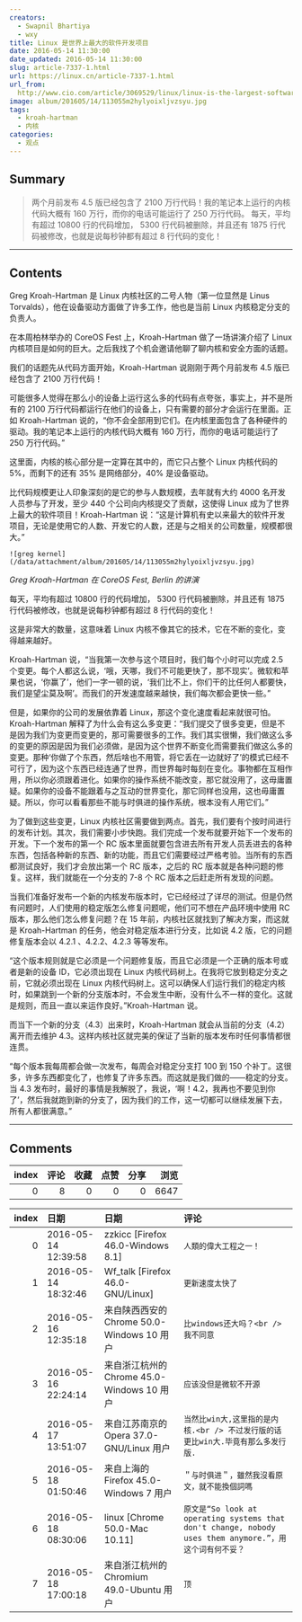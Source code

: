 ```yaml
---
creators:
  - Swapnil Bhartiya
  - wxy
title: Linux 是世界上最大的软件开发项目
date: 2016-05-14 11:30:00
date_updated: 2016-05-14 11:30:00
slug: article-7337-1.html
url: https://linux.cn/article-7337-1.html
url_from: 
  http://www.cio.com/article/3069529/linux/linux-is-the-largest-software-development-project-on-the-planet-greg-kroah-hartman.html
image: album/201605/14/113055m2hylyoixljvzsyu.jpg
tags:
  - kroah-hartman
  - 内核
categories:
  - 观点
---
```


## Summary

> 两个月前发布 4.5 版已经包含了 2100 万行代码！我的笔记本上运行的内核代码大概有 160 万行，而你的电话可能运行了 250 万行代码。
> 每天，平均有超过 10800 行的代码增加， 5300 行代码被删除，并且还有 1875 行代码被修改，也就是说每秒钟都有超过 8 行代码的变化！

***

<!-- more -->

## Contents

Greg Kroah-Hartman 是 Linux 内核社区的二号人物（第一位显然是 Linus Torvalds），他在设备驱动方面做了许多工作，他也是当前 Linux 内核稳定分支的负责人。

在本周柏林举办的 CoreOS Fest 上，Kroah-Hartman 做了一场讲演介绍了 Linux 内核项目是如何的巨大。之后我找了个机会邀请他聊了聊内核和安全方面的话题。

我们的话题先从代码方面开始，Kroah-Hartman 说刚刚于两个月前发布 4.5 版已经包含了 2100 万行代码！

可能很多人觉得在那么小的设备上运行这么多的代码有点夸张，事实上，并不是所有的 2100 万行代码都运行在他们的设备上，只有需要的部分才会运行在里面。正如 Kroah-Hartman 说的，“你不会全部用到它们。在内核里面包含了各种硬件的驱动。我的笔记本上运行的内核代码大概有 160 万行，而你的电话可能运行了 250 万行代码。”

这里面，内核的核心部分是一定算在其中的，而它只占整个 Linux 内核代码的 5%，而剩下的还有 35% 是网络部分，40% 是设备驱动。

比代码规模更让人印象深刻的是它的参与人数规模，去年就有大约 4000 名开发人员参与了开发，至少 440 个公司向内核提交了贡献，这使得 Linux 成为了世界上最大的软件项目！Kroah-Hartman 说：“这是计算机有史以来最大的软件开发项目，无论是使用它的人数、开发它的人数，还是与之相关的公司数量，规模都很大。”

`![greg kernel](/data/attachment/album/201605/14/113055m2hylyoixljvzsyu.jpg)`

*Greg Kroah-Hartman 在 CoreOS Fest, Berlin 的讲演*

每天，平均有超过 10800 行的代码增加， 5300 行代码被删除，并且还有 1875 行代码被修改，也就是说每秒钟都有超过 8 行代码的变化！

这是非常大的数量，这意味着 Linux 内核不像其它的技术，它在不断的变化，变得越来越好。

Kroah-Hartman 说，“当我第一次参与这个项目时，我们每个小时可以完成 2.5 个变更。每个人都这么说，‘哦，天哪，我们不可能更快了，那不现实’。微软和苹果也说，‘你赢了’，他们一字一顿的说，‘我们比不上，你们干的比任何人都要快，我们是望尘莫及啊’。而我们的开发速度越来越快，我们每次都会更快一些。”

但是，如果你的公司的发展依靠着 Linux，那这个变化速度看起来就很可怕。Kroah-Hartman 解释了为什么会有这么多变更：“我们提交了很多变更，但是不是因为我们为变更而变更的，那可需要很多的工作。我们其实很懒，我们做这么多的变更的原因是因为我们必须做，是因为这个世界不断变化而需要我们做这么多的变更。那种‘你做了个东西，然后啥也不用管，将它丢在一边就好了’的模式已经不可行了，因为这个东西已经连通了世界，而世界每时每刻在变化。事物都在互相作用，所以你必须跟着进化。如果你的操作系统不能改变，那它就没用了，这毋庸置疑。如果你的设备不能跟着与之互动的世界变化，那它同样也没用，这也毋庸置疑。所以，你可以看看那些不能与时俱进的操作系统，根本没有人用它们。”

为了做到这些变更，Linux 内核社区需要做到两点。首先，我们要有个按时间进行的发布计划。其次，我们需要小步快跑。我们完成一个发布就要开始下一个发布的开发。下一个发布的第一个 RC 版本里面就要包含进去所有开发人员丢进去的各种东西，包括各种新的东西、新的功能，而且它们需要经过严格考验。当所有的东西都测试良好，我们才会放出第一个 RC 版本，之后的 RC 版本就是各种问题的修复。这样，我们就能在一个分支的 7-8 个 RC 版本之后赶走所有发现的问题。

当我们准备好发布一个新的内核发布版本时，它已经经过了详尽的测试。但是仍然有问题时，人们使用的稳定版怎么修复问题呢，他们可不想在产品环境中使用 RC 版本，那么他们怎么修复问题？在 15 年前，内核社区就找到了解决方案，而这就是 Kroah-Hartman 的任务，他会对稳定版本进行分支，比如说 4.2 版，它的问题修复版本会以 4.2.1 、4.2.2、4.2.3 等等发布。

“这个版本规则就是它必须是一个问题修复版，而且它必须是一个正确的版本号或者是新的设备 ID，它必须出现在 Linux 内核代码树上。在我将它放到稳定分支之前，它就必须出现在 Linux 内核代码树上。这可以确保人们运行我们的稳定内核时，如果跳到一个新的分支版本时，不会发生中断，没有什么不一样的变化。这就是规则，而且一直以来运作良好。”Kroah-Hartman 说。

而当下一个新的分支（4.3）出来时，Kroah-Hartman 就会从当前的分支（4.2）离开而去维护 4.3。这样内核社区就完美的保证了当新的版本发布时任何事情都很连贯。

“每个版本我每周都会做一次发布，每周会对稳定分支打 100 到 150 个补丁。这很多，许多东西都变化了，也修复了许多东西。而这就是我们做的——稳定的分支。当 4.3 发布时，最好的事情是我解脱了，我说，‘啊！4.2，我再也不要见到你了’，然后我就跑到新的分支了，因为我们的工作，这一切都可以继续发展下去，所有人都很满意。”

***

## Comments


|   index |   评论 |   收藏 |   点赞 |   分享 |   浏览 |
|--------:|-------:|-------:|-------:|-------:|-------:|
|       0 |      8 |      0 |      0 |      0 |   6647 |

|   index | 日期                | 日期                                       | 评论                                                                                                    |
|--------:|:--------------------|:-------------------------------------------|:--------------------------------------------------------------------------------------------------------|
|       0 | 2016-05-14 12:39:58 | zzkicc [Firefox 46.0-Windows 8.1]          | `人類的偉大工程之一！`                                                                                  |
|       1 | 2016-05-14 18:32:46 | Wf_talk [Firefox 46.0-GNU/Linux]           | `更新速度太快了`                                                                                        |
|       2 | 2016-05-16 12:35:18 | 来自陕西西安的 Chrome 50.0-Windows 10 用户 | `比windows还大吗？<br /> 我不同意`                                                                      |
|       3 | 2016-05-16 22:24:14 | 来自浙江杭州的 Chrome 45.0-Windows 10 用户 | `应该没但是微软不开源`                                                                                  |
|       4 | 2016-05-17 13:51:07 | 来自江苏南京的 Opera 37.0-GNU/Linux 用户   | `当然比win大,这里指的是内核.<br /> 不过发行版的话更比win大.毕竟有那么多发行版.`                         |
|       5 | 2016-05-18 01:50:46 | 来自上海的 Firefox 45.0-Windows 7 用户     | `＂与时俱进＂，雖然我沒看原文，就不能換個詞嗎`                                                          |
|       6 | 2016-05-18 08:30:06 | linux [Chrome 50.0-Mac 10.11]              | `原文是“So look at operating systems that don't change, nobody uses them anymore.”，用这个词有何不妥？` |
|       7 | 2016-05-18 17:00:18 | 来自浙江杭州的 Chromium 49.0-Ubuntu 用户   | `顶`                                                                                                    |
